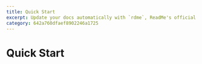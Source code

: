 ```yaml
---
title: Quick Start
excerpt: Update your docs automatically with `rdme`, ReadMe's official CLI and GitHub Action!
category: 642a760dfaef8902246a1725
---
```


# Quick Start